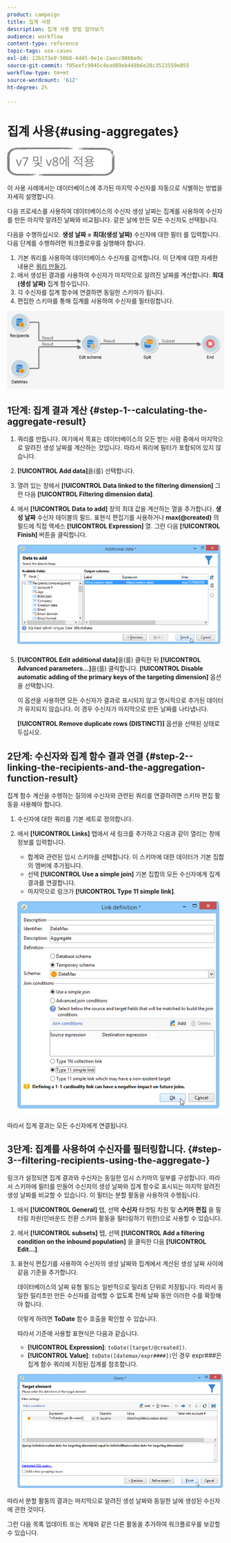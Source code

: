 ```yaml
---
product: campaign
title: 집계 사용
description: 집계 사용 방법 알아보기
audience: workflow
content-type: reference
topic-tags: use-cases
exl-id: 12b173e9-5068-4d45-9e1e-2aecc9866e9c
source-git-commit: f05eefc9945c4ead89eb448b6e28c3523559e055
workflow-type: tm+mt
source-wordcount: '612'
ht-degree: 2%

---
```


# 집계 사용{#using-aggregates}

![](../../assets/common.svg)

이 사용 사례에서는 데이터베이스에 추가된 마지막 수신자를 자동으로 식별하는 방법을 자세히 설명합니다.

다음 프로세스를 사용하여 데이터베이스의 수신자 생성 날짜는 집계를 사용하여 수신자를 만든 마지막 알려진 날짜와 비교됩니다. 같은 날에 만든 모든 수신자도 선택됩니다.

다음을 수행하십시오. **생성 날짜 = 최대(생성 날짜)** 수신자에 대한 필터 를 입력합니다. 다음 단계를 수행하려면 워크플로우를 실행해야 합니다.

1. 기본 쿼리를 사용하여 데이터베이스 수신자를 검색합니다. 이 단계에 대한 자세한 내용은 [쿼리 만들기](query.md#creating-a-query).
1. 에서 생성된 결과를 사용하여 수신자가 마지막으로 알려진 날짜를 계산합니다. **최대(생성 날짜)** 집계 함수입니다.
1. 각 수신자를 집계 함수에 연결하면 동일한 스키마가 됩니다.
1. 편집한 스키마를 통해 집계를 사용하여 수신자를 필터링합니다.

![](assets/datamanagement_usecase_1.png)

## 1단계: 집계 결과 계산 {#step-1--calculating-the-aggregate-result}

1. 쿼리를 만듭니다. 여기에서 목표는 데이터베이스의 모든 받는 사람 중에서 마지막으로 알려진 생성 날짜를 계산하는 것입니다. 따라서 쿼리에 필터가 포함되어 있지 않습니다.
1. **[!UICONTROL Add data]**&#x200B;을(를) 선택합니다.
1. 열려 있는 창에서 **[!UICONTROL Data linked to the filtering dimension]** 그런 다음 **[!UICONTROL Filtering dimension data]**.
1. 에서 **[!UICONTROL Data to add]** 창의 최대 값을 계산하는 열을 추가합니다. **생성 날짜** 수신자 테이블의 필드. 표현식 편집기를 사용하거나 **max(@created)** 의 필드에 직접 액세스 **[!UICONTROL Expression]** 열. 그런 다음 **[!UICONTROL Finish]** 버튼을 클릭합니다.

   ![](assets/datamanagement_usecase_2.png)

1. **[!UICONTROL Edit additional data]**&#x200B;을(를) 클릭한 뒤 **[!UICONTROL Advanced parameters...]**&#x200B;을(를) 클릭합니다. **[!UICONTROL Disable automatic adding of the primary keys of the targeting dimension]** 옵션을 선택합니다.

   이 옵션을 사용하면 모든 수신자가 결과로 표시되지 않고 명시적으로 추가된 데이터가 유지되지 않습니다. 이 경우 수신자가 마지막으로 만든 날짜를 나타냅니다.

   **[!UICONTROL Remove duplicate rows (DISTINCT)]** 옵션을 선택된 상태로 두십시오.

## 2단계: 수신자와 집계 함수 결과 연결 {#step-2--linking-the-recipients-and-the-aggregation-function-result}

집계 함수 계산을 수행하는 질의에 수신자와 관련된 쿼리를 연결하려면 스키마 편집 활동을 사용해야 합니다.

1. 수신자에 대한 쿼리를 기본 세트로 정의합니다.
1. 에서 **[!UICONTROL Links]** 탭에서 새 링크를 추가하고 다음과 같이 열리는 창에 정보를 입력합니다.

   * 합계와 관련된 임시 스키마를 선택합니다. 이 스키마에 대한 데이터가 기본 집합의 멤버에 추가됩니다.
   * 선택 **[!UICONTROL Use a simple join]** 기본 집합의 모든 수신자에게 집계 결과를 연결합니다.
   * 마지막으로 링크가 **[!UICONTROL Type 11 simple link]**.

   ![](assets/datamanagement_usecase_3.png)

따라서 집계 결과는 모든 수신자에게 연결됩니다.

## 3단계: 집계를 사용하여 수신자를 필터링합니다. {#step-3--filtering-recipients-using-the-aggregate-}

링크가 설정되면 집계 결과와 수신자는 동일한 임시 스키마의 일부를 구성합니다. 따라서 스키마에 필터를 만들어 수신자의 생성 날짜와 집계 함수로 표시되는 마지막 알려진 생성 날짜를 비교할 수 있습니다. 이 필터는 분할 활동을 사용하여 수행됩니다.

1. 에서 **[!UICONTROL General]** 탭, 선택 **수신자** 타겟팅 차원 및 **스키마 편집** 을 필터링 차원(인바운드 전환 스키마 활동을 필터링하기 위한)으로 사용할 수 있습니다.
1. 에서 **[!UICONTROL subsets]** 탭, 선택 **[!UICONTROL Add a filtering condition on the inbound population]** 을 클릭한 다음 **[!UICONTROL Edit...]**.
1. 표현식 편집기를 사용하여 수신자의 생성 날짜와 집계에서 계산된 생성 날짜 사이에 같음 기준을 추가합니다.

   데이터베이스의 날짜 유형 필드는 일반적으로 밀리초 단위로 저장됩니다. 따라서 동일한 밀리초만 만든 수신자를 검색할 수 없도록 전체 날짜 동안 이러한 수를 확장해야 합니다.

   이렇게 하려면 **ToDate** 함수 호출을 확인할 수 있습니다.

   따라서 기준에 사용할 표현식은 다음과 같습니다.

   * **[!UICONTROL Expression]**: `toDate([target/@created])`.
   * **[!UICONTROL Value]**: `toDate([datemax/expr####])`인 경우 expr###은 집계 함수 쿼리에 지정된 집계를 참조합니다.

   ![](assets/datamanagement_usecase_4.png)

따라서 분할 활동의 결과는 마지막으로 알려진 생성 날짜와 동일한 날에 생성된 수신자에 관한 것이다.

그런 다음 목록 업데이트 또는 게재와 같은 다른 활동을 추가하여 워크플로우를 보강할 수 있습니다.
